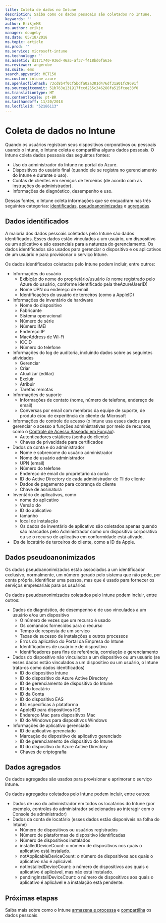 ```yaml
---
title: Coleta de dados no Intune
description: Saiba como os dados pessoais são coletados no Intune.
keywords: ''
author: ErikjeMS
ms.author: erikje
manager: dougeby
ms.date: 05/18/2018
ms.topic: article
ms.prod: ''
ms.service: microsoft-intune
ms.technology: ''
ms.assetid: d1171740-936d-46a5-af37-f418bd6fa63e
ms.reviewer: angerobe
ms.suite: ems
search.appverid: MET150
ms.custom: intune-azure
ms.openlocfilehash: 73cd8b4f0cf5bdfa02a301d476df31a01fc9691f
ms.sourcegitcommit: 51b763e131917fccd255c346286fa515fcee33f0
ms.translationtype: HT
ms.contentlocale: pt-BR
ms.lasthandoff: 11/20/2018
ms.locfileid: "52186113"
---
```

# <a name="data-collection-in-intune"></a>Coleta de dados no Intune

Quando os usuários registram seus dispositivos corporativos ou pessoais usando o Intune, o Intune coleta e compartilha alguns dados pessoais. O Intune coleta dados pessoais das seguintes fontes:

- Uso do administrador do Intune no portal do Azure.
- Dispositivos do usuário final (quando ele se registra no gerenciamento do Intune e durante o uso).
- Contas de clientes em serviços de terceiros (de acordo com as instruções do administrador).
- Informações de diagnóstico, desempenho e uso.

Dessas fontes, o Intune coleta informações que se enquadram nas três seguintes categorias: [identificadas](#identified-data), [pseudoanonimizadas](#pseudonymized-data) e [agregadas](#aggregated-data).

## <a name="identified-data"></a>Dados identificados

A maioria dos dados pessoais coletados pelo Intune são dados identificados. Esses dados estão vinculados a um usuário, um dispositivo ou um aplicativo e são essenciais para a natureza do gerenciamento. Os dados identificados são usados para gerenciar o dispositivo e os aplicativos de um usuário e para provisionar o serviço Intune.

Os dados identificados coletados pelo Intune podem incluir, entre outros: 

- Informações do usuário
    - Exibição do nome do proprietário/usuário (o nome registrado pelo Azure do usuário, conforme identificado pela theAzureUserID)
    - Nome UPN ou endereço de email
    - Identificações do usuário de terceiros (como a AppleID)
- Informações de inventário de hardware
    - Nome do dispositivo
    - Fabricante
    - Sistema operacional
    - Número de série
    - Número IMEI
    - Endereço IP
    - MacAddress de Wi-Fi
    - ICCID
    - Número do telefone
- Informações do log de auditoria, incluindo dados sobre as seguintes atividades
    - Gerenciar
    - Criar
    - Atualizar (editar)
    - Excluir
    - Atribuir
    - Tarefas remotas
- Informações de suporte
    - Informações de contato (nome, número de telefone, endereço de email)
    - Conversas por email com membros da equipe de suporte, de produto e/ou de experiência do cliente da Microsoft
- Informações de controle de acesso (o Intune usa esses dados para gerenciar o acesso a funções administrativas por meio de recursos, como o [Controle de Acesso Baseado em Função](role-based-access-control.md)).
    - Autenticadores estáticos (senha do cliente)
    - Chaves de privacidade para certificados 
- Dados da conta e do administrador
    - Nome e sobrenome do usuário administrador
    - Nome de usuário administrador
    - UPN (email)
    - Número do telefone
    - Endereço de email do proprietário da conta
    - ID do Active Directory de cada administrador de TI do cliente
    - Dados de pagamento para cobrança do cliente
    - Chave de assinatura
- Inventário de aplicativos, como
    - nome do aplicativo
    - Versão do
    - ID do aplicativo
    - tamanho
    - local de instalação
    - Os dados de inventário de aplicativo são coletados apenas quando são marcados pelo Administrador como um dispositivo corporativo ou se o recurso de aplicativo em conformidade está ativado.  
- IDs de locatário de terceiros do cliente, como a ID da Apple. 

## <a name="pseudonymized-data"></a>Dados pseudoanonimizados

Os dados pseudoanonimizados estão associados a um identificador exclusivo, normalmente, um número gerado pelo sistema que não pode, por conta própria, identificar uma pessoa, mas que é usado para fornecer os serviços empresariais para os usuários. 

Os dados pseudoanonimizados coletados pelo Intune podem incluir, entre outros: 

- Dados de diagnóstico, de desempenho e de uso vinculados a um usuário e/ou um dispositivo
    - O número de vezes que um recurso é usado
    - Os comandos fornecidos para o recurso
    - Tempo de resposta de um serviço
    - Taxas de sucesso de instalações e outros processos
    - Erros do aplicativo do Portal da Empresa do Intune
    - Identificadores de usuário e de dispositivo
    - Identificadores para fins de referência, correlação e gerenciamento 
- Dados do dispositivo não vinculados a um dispositivo ou um usuário (se esses dados estão vinculados a um dispositivo ou um usuário, o Intune trata-os como dados identificados)
    - ID do dispositivo Intune
    - ID do dispositivo do Azure Active Directory
    - ID de gerenciamento de dispositivo do Intune
    - ID do locatário
    - ID da Conta
    - ID do dispositivo EAS
    - IDs específicas à plataforma
    - AppleID para dispositivos iOS
    - Endereço Mac para dispositivos Mac
    - ID do Windows para dispositivos Windows
- Informações de aplicativo gerenciado
    - ID de aplicativo gerenciado
    - Marcação de dispositivo de aplicativo gerenciado
    - ID de gerenciamento de dispositivo do Intune
    - ID do dispositivo do Azure Active Directory
    - Chaves de criptografia

## <a name="aggregated-data"></a>Dados agregados

Os dados agregados são usados para provisionar e aprimorar o serviço Intune. 

Os dados agregados coletados pelo Intune podem incluir, entre outros: 

- Dados de uso do administrador em todos os locatários do Intune (por exemplo, controles do administrador selecionados ao interagir com o Console de administrador)
- Dados da conta de locatário (esses dados estão disponíveis na folha do Intune)
    - Número de dispositivos ou usuários registrados
    - Número de plataformas de dispositivo identificadas  
    - Número de dispositivos instalados
    - installedDeviceCount: o número de dispositivos nos quais o aplicativo está instalado.
    - notApplicableDeviceCount: o número de dispositivos aos quais o aplicativo não é aplicável.
    - notInstalledDeviceCount: o número de dispositivos aos quais o aplicativo é aplicável, mas não está instalado.
    - pendingInstallDeviceCount: o número de dispositivos aos quais o aplicativo é aplicável e a instalação está pendente.
    
## <a name="next-steps"></a>Próximas etapas

Saiba mais sobre como o Intune [armazena e processa](privacy-data-store-process.md) e [compartilha](privacy-data-secure-share.md) os dados pessoais. 
